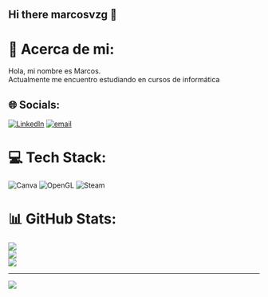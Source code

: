 ## Hi there marcosvzg 👋
# 💫 Acerca de mi:
Hola, mi nombre es Marcos.<br>Actualmente me encuentro estudiando en cursos de informática


## 🌐 Socials:
[![LinkedIn](https://img.shields.io/badge/LinkedIn-%230077B5.svg?logo=linkedin&logoColor=white)](https://www.linkedin.com/in/marcos-nahuel-vaz-gil-a5478b361/) [![email](https://img.shields.io/badge/Email-D14836?logo=gmail&logoColor=white)](mailto:marcosnahuelvazgil@gmail.com) 

# 💻 Tech Stack:
![Canva](https://img.shields.io/badge/Canva-%2300C4CC.svg?style=for-the-badge&logo=Canva&logoColor=white) ![OpenGL](https://img.shields.io/badge/OpenGL-white?logo=OpenGL&style=for-the-badge) ![Steam](https://img.shields.io/badge/steam-%23000000.svg?style=for-the-badge&logo=steam&logoColor=white)
# 📊 GitHub Stats:
![](https://github-readme-stats.vercel.app/api?username=marcosvzg&theme=dark&hide_border=false&include_all_commits=false&count_private=false)<br/>
![](https://nirzak-streak-stats.vercel.app/?user=marcosvzg&theme=dark&hide_border=false)<br/>
![](https://github-readme-stats.vercel.app/api/top-langs/?username=marcosvzg&theme=dark&hide_border=false&include_all_commits=false&count_private=false&layout=compact)

---
[![](https://visitcount.itsvg.in/api?id=marcosvzg&icon=0&color=0)](https://visitcount.itsvg.in)

<!-- Proudly created with GPRM ( https://gprm.itsvg.in ) -->

<!-- Proudly created with GPRM ( https://gprm.itsvg.in ) -->
